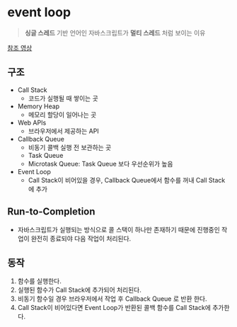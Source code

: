 # event loop
> <b>싱글 스레드</b> 기반 언어인 자바스크립트가 <b>멀티 스레드</b> 처럼 보이는 이유

[참조 영상](https://youtu.be/8aGhZQkoFbQ)

## 구조
- Call Stack
    - 코드가 실행될 때 쌓이는 곳
- Memory Heap
    - 메모리 할당이 일어나는 곳
- Web APIs
    - 브라우저에서 제공하는 API
- Callback Queue
    - 비동기 콜백 실행 전 보관하는 곳
    - Task Queue
    - Microtask Queue: Task Queue 보다 우선순위가 높음
- Event Loop
    - Call Stack이 비어있을 경우, Callback Queue에서 함수를 꺼내 Call Stack에 추가

## Run-to-Completion
- 자바스크립트가 실행되는 방식으로 콜 스택이 하나만 존재하기 때문에 진행중인 작업이 완전히 종료되야 다음 작업이 처리된다.

## 동작
1. 함수를 실행한다.
2. 실행된 함수가 Call Stack에 추가되어 처리된다.
3. 비동기 함수일 경우 브라우저에서 작업 후 Callback Queue 로 반환 한다.
4. Call Stack이 비어있다면 Event Loop가 반환된 콜백 함수를 Call Stack에 추가한다.